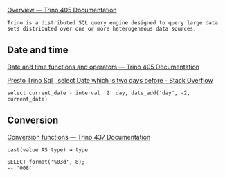 [Overview — Trino 405 Documentation](https://trino.io/docs/current/overview.html)

    Trino is a distributed SQL query engine designed to query large data sets distributed over one or more heterogeneous data sources.


## Date and time

[Date and time functions and operators — Trino 405 Documentation](https://trino.io/docs/current/functions/datetime.html)



[Presto Trino Sql , select Date which is two days before - Stack Overflow](https://stackoverflow.com/questions/72495552/presto-trino-sql-select-date-which-is-two-days-before)

    select current_date - interval '2' day, date_add('day', -2, current_date)


## Conversion

[Conversion functions — Trino 437 Documentation](https://trino.io/docs/current/functions/conversion.html)

    cast(value AS type) → type
    
    SELECT format('%03d', 8);
    -- '008'